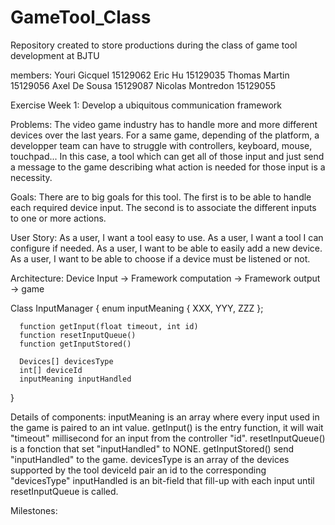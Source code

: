 # GameTool_Class
Repository created to store productions during the class of game tool development at BJTU

members:
  Youri Gicquel 15129062
  Eric Hu 15129035
  Thomas Martin 15129056
  Axel De Sousa 15129087
  Nicolas Montredon 15129055

Exercise Week 1: Develop a ubiquitous communication framework

Problems:
  The video game industry has to handle more and more different devices over the last years. For a same game, depending of the platform, a developper team can have to struggle with controllers, keyboard, mouse, touchpad... In this case, a tool which can get all of those input and just send a message to the game describing what action is needed for those input is a necessity.
  
Goals:
  There are to big goals for this tool. The first is to be able to handle each required device input. The second is to associate the different inputs to one or more actions.
  
User Story:
  As a user, I want a tool easy to use.
	As a user, I want a tool I can configure if needed.
	As a user, I want to be able to easily add a new device.
	As a user, I want to be able to choose if a device must be listened or not.

Architecture:
  Device Input -> Framework computation -> Framework output -> game

  Class InputManager
  {
      enum inputMeaning
      {
        XXX,
        YYY,
        ZZZ
      };
      
      function getInput(float timeout, int id)
      function resetInputQueue()
      function getInputStored()
      
      Devices[] devicesType
      int[] deviceId
      inputMeaning inputHandled
   }   

Details of components:
  inputMeaning is an array where every input used in the game is paired to an int value.
  getInput() is the entry function, it will wait "timeout" millisecond for an input from the controller "id".
  resetInputQueue() is a fonction that set "inputHandled" to NONE.
  getInputStored() send "inputHandled" to the game.
  devicesType is an array of the devices supported by the tool
  deviceId pair an id to the corresponding "devicesType"
  inputHandled is an bit-field that fill-up with each input until resetInputQueue is called.
  
Milestones:
